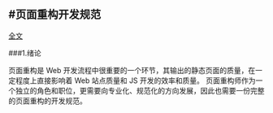 ﻿
#页面重构开发规范
---------------------------------------------------------------

[全文](?file=./all.md,a.md,b.md,c.md)


###1.绪论


页面重构是 Web 开发流程中很重要的一个环节，其输出的静态页面的质量，在一定程度上直接影响着 Web 站点质量和 JS 开发的效率和质量。
页面重构师作为一个独立的角色和职位，更需要向专业化、规范化的方向发展，因此也需要一份完整的页面重构的开发规范。


